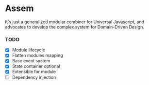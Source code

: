 # Assem
It's just a generalized modular combiner for Universal Javascript, and advocates to develop the complex system for Domain-Driven Design.

### TODO
 -[x] Module lifecycle
 -[x] Flatten modules mapping
 -[x] Base event system
 -[x] State container optional
 -[x] Extensible for module
 -[ ] Dependency injection
